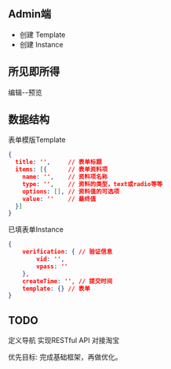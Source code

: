 ## Admin端

+ 创建 Template
+ 创建 Instance

## 所见即所得
编辑--预览

## 数据结构

表单模版Template
```json
{
  title: '',     // 表单标题
  items: [{      // 表单资料项
    name: '',    // 资料项名称
    type: '',    // 资料的类型，text或radio等等
    options: [], // 资料值的可选项 
    value: ''    // 最终值
  }]
}
```

已填表单Instance
```json
{
	verification: { // 验证信息
		vid: '',
		vpass: ''
	},
	createTime: '', // 提交时间
	template: {} // 表单
}
```

## TODO 
定义导航
实现RESTful API
对接淘宝

优先目标: 完成基础框架，再做优化。
